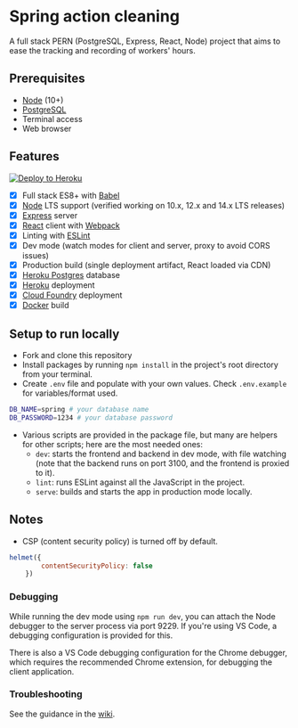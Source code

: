 # Spring action cleaning
A full stack PERN (PostgreSQL, Express, React, Node) project that aims to ease the tracking and recording of workers' hours.

## Prerequisites
- [Node] (10+)
- [PostgreSQL](https://www.postgresql.org/download/)
- Terminal access
- Web browser

## Features

[![Deploy to Heroku](https://www.herokucdn.com/deploy/button.svg)](https://heroku.com/deploy)

 - [x] Full stack ES8+ with [Babel]
 - [x] [Node] LTS support (verified working on 10.x, 12.x and 14.x LTS releases)
 - [x] [Express] server
 - [x] [React] client with [Webpack]
 - [x] Linting with [ESLint]
 - [x] Dev mode (watch modes for client and server, proxy to avoid CORS issues)
 - [x] Production build (single deployment artifact, React loaded via CDN)
 - [x] [Heroku Postgres] database
 - [x] [Heroku] deployment
 - [x] [Cloud Foundry] deployment
 - [x] [Docker] build

## Setup to run locally
- Fork and clone this repository
- Install packages by running `npm install` in the project's root directory from your terminal.
- Create `.env` file and populate with your own values. Check `.env.example` for variables/format used.
``` bash
DB_NAME=spring # your database name
DB_PASSWORD=1234 # your database password
```
- Various scripts are provided in the package file, but many are helpers for other scripts; here are the most needed ones:
  - `dev`: starts the frontend and backend in dev mode, with file watching (note that the backend runs on port 3100, and the frontend is proxied to it).
  - `lint`: runs ESLint against all the JavaScript in the project.
  - `serve`: builds and starts the app in production mode locally.

## Notes

- CSP (content security policy) is turned off by default.
``` javascript
helmet({
		contentSecurityPolicy: false
	})
```

### Debugging

While running the dev mode using `npm run dev`, you can attach the Node debugger to the server process via port 9229.
If you're using VS Code, a debugging configuration is provided for this.

There is also a VS Code debugging configuration for the Chrome debugger, which requires the recommended Chrome
extension, for debugging the client application.

### Troubleshooting

See the guidance in the [wiki].

  [Babel]: https://babeljs.io/
  [Cloud Foundry]: https://www.cloudfoundry.org/
  [collaborators]: https://help.github.com/en/articles/inviting-collaborators-to-a-personal-repository
  [Docker]: https://www.docker.com
  [ESLint]: https://eslint.org/
  [Express]: https://expressjs.com/
  [Express router]: https://expressjs.com/en/guide/routing.html#express-router
  [Heroku]: https://www.heroku.com/
  [Heroku Postgres]: https://www.heroku.com/postgres
  [Node]: https://nodejs.org/en/
  [pull request]: https://help.github.com/en/articles/about-pull-requests
  [React]: https://reactjs.org/
  [Webpack]: https://webpack.js.org/
  [wiki]: https://github.com/textbook/starter-kit/wiki
